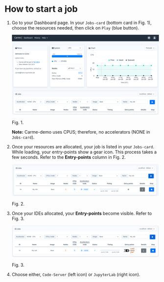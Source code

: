 # How to start a job

1.  Go to your Dashboard page. In your `Jobs-card` (bottom card in Fig. 1), choose the resources needed, then click on `Play` (blue button).
    
    <img src="images/job-start-1.png" alt="job-start-1.png" width="850"> 
    
    Fig. 1.

    **Note:** Carme-demo uses CPUS; therefore, no accelerators (NONE in `Jobs-card`).

2.  Once your resources are allocated, your job is listed in your `Jobs-card`. While loading, your entry-points show a gear icon. This process takes a few seconds. Refer to the **Entry-points** column in Fig. 2.
    
    <img src="images/job-start-2.png" alt="job-start-2.png" width="850"> 
    
    Fig. 2.
    
3.  Once your IDEs allocated, your **Entry-points** become visible. Refer to Fig. 3.
    
    <img src="images/job-start-3.png" alt="job-start-3.png" width="850">
    
    Fig. 3.
    
4.  Choose either, `Code-Server` (left icon) or `JupyterLab` (right icon). 
    


